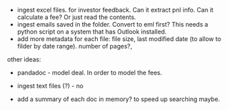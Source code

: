 - ingest excel files. for investor feedback. Can it extract pnl info. Can it calculate a fee? Or just read the contents.
- ingest emails saved in the folder. Convert to eml first? This needs a python script on a system that has Outlook installed.
- add more metadata for each file: file size,  last modified date (to allow to filder by date range). number of pages?,


other ideas:
- pandadoc - model deal. In order to model the fees.


- ingest text files (?) -  no
- add a summary of each doc in memory? to speed up searching maybe.